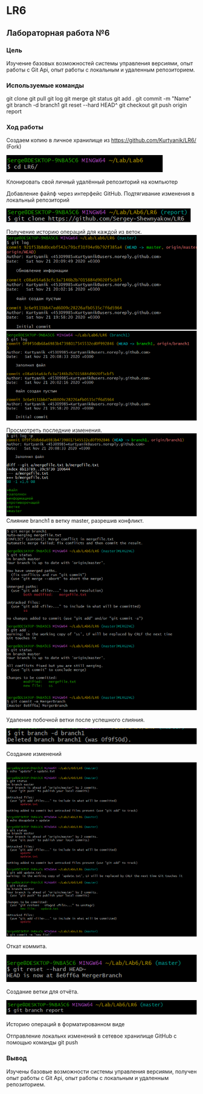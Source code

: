 # LR6
## Лабораторная работа №6

### Цель 
Изучение базовых возможностей системы управления версиями, опыт работы с Git Api, опыт работы с локальным и удаленным репозиторием.

### Используемые команды
git clone
git pull
git log 
git merge 
git status
git add .
git commit -m "Name"
git branch -d branch1
git reset --hard HEAD^
git checkout 
git push origin report

### Ход работы
Создаем копию в личное хранилище из https://github.com/Kurtyanik/LR6/ (Fork)

![Image alt](screan/1.png)

Клонировать свой личный удалённый репозиторий на компьютер

Добавление файлф через интерфейс GitHub. Подтягивание изменения в локальный репозиторий

![Image alt](screan/clone.png)


Получение историю операций для каждой из веток. 
![Image alt](screan/2.png)
![Image alt](screan/3.png)

Просмотреть последние изменения. 
![Image alt](screan/4.png)
Слияние branch1 в ветку master, разрешив конфликт.

![Image alt](screan/5.png)

Удаление побочной ветки после успешного слияния.

![Image alt](screan/6.png)

Создание изменений 

![Image alt](screan/7.png)

Откат коммита. 

![Image alt](screan/8.png)

Создание ветки для отчёта. 

![Image alt](screan/9.png)

Историю операций в форматированном виде 

Отправление локальнх изменений в сетевое хранилище GitHub c помощью команды git push

### Вывод

Изучены базовые возможности системы управления версиями, получен опыт работы с Git Api, опыт работы с локальным и удаленным репозиторием. 
